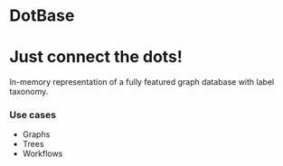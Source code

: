 # DotBase

# Just connect the dots!

In-memory representation of a fully featured graph database with label taxonomy.

### Use cases

- Graphs
- Trees
- Workflows
